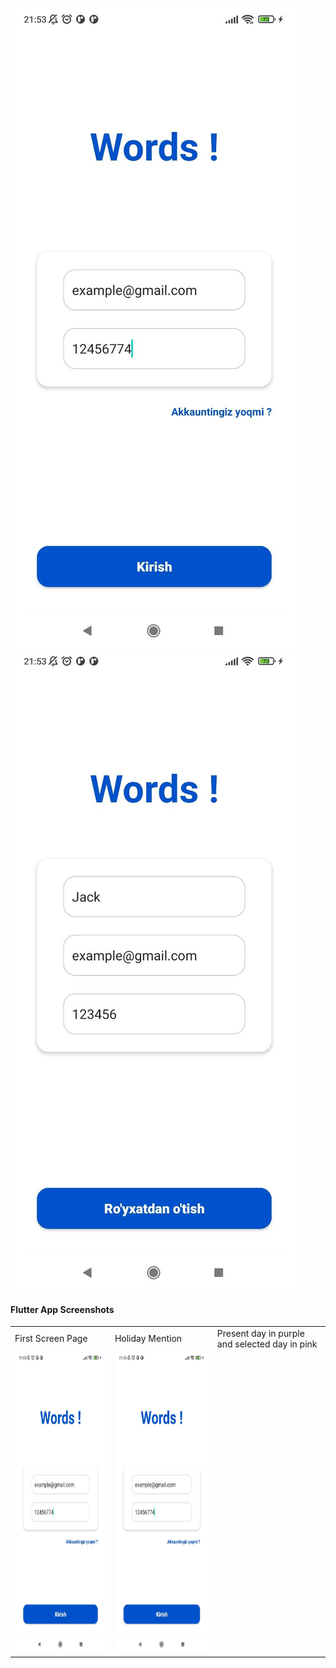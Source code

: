 ![alt text](https://github.com/xaldarof/WordsAppExampleLesson/blob/main/image/1.jpg) ![alt text](https://github.com/xaldarof/WordsAppExampleLesson/blob/main/image/2.jpg)

#### Flutter App Screenshots

<table>
  <tr>
    <td>First Screen Page</td>
     <td>Holiday Mention</td>
     <td>Present day in purple and selected day in pink</td>
  </tr>
  <tr>
    <td><img src="https://github.com/xaldarof/WordsAppExampleLesson/blob/main/image/1.jpg" width=270 height=480></td>
    <td><img src="https://github.com/xaldarof/WordsAppExampleLesson/blob/main/image/1.jpg" width=270 height=480></td>
  </tr>
 </table>